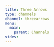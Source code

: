 ```yaml
---
title: Three Arrows
type: channels
channel: threearrows
menu:
  main:
    parent: Channels
vides:
---
```

